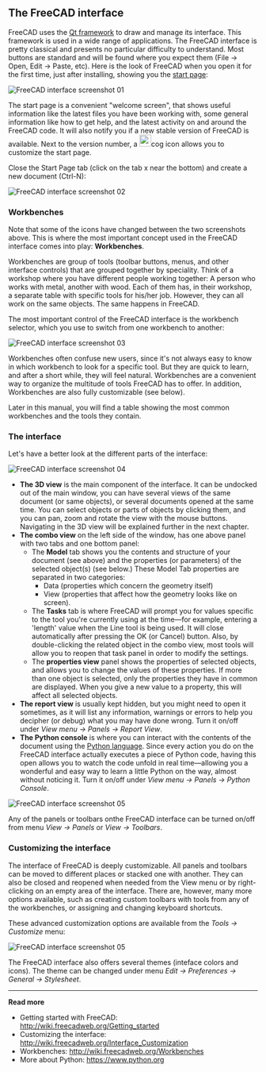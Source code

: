 ## The FreeCAD interface



FreeCAD uses the [Qt framework](https://en.wikipedia.org/wiki/Qt_(software)) to draw and manage its interface. This framework is used in a wide range of applications. The FreeCAD interface is pretty classical and presents no particular difficulty to understand. Most buttons are standard and will be found where you expect them (File -> Open, Edit -> Paste, etc). Here is the look of FreeCAD when you open it for the first time, just after installing, showing you the [start page](https://wiki.freecadweb.org/Start_Workbench):

![FreeCAD interface screenshot 01](../images/Freecad-interface-01.jpg)

The start page is a convenient "welcome screen", that shows useful information like the latest files you have been working with, some general information like how to get help, and the latest activity on and around the FreeCAD code. It will also notify you if a new stable version of FreeCAD is available. Next to the version number, a <img src="../images/icons/start-page-settings.svg" style="width:24px;" />cog icon allows you to customize the start page.

Close the Start Page tab (click on the tab x near the bottom) and create a new document (Ctrl-N):

![FreeCAD interface screenshot 02](../images/Freecad-interface-02.jpg)



### Workbenches

Note that some of the icons have changed between the two screenshots above. This is where the most important concept used in the FreeCAD interface comes into play: **Workbenches**. 

Workbenches are group of tools (toolbar buttons, menus, and other interface controls) that are grouped together by speciality. Think of a workshop  where you have different people working together: A person who works with metal, another with wood. Each of them has, in their workshop, a separate table with specific tools for his/her job. However, they can all work on the same objects. The same happens in FreeCAD.

The most important control of the FreeCAD interface is the workbench selector, which you use to switch from one workbench to another:

![FreeCAD interface screenshot 03](../images/Freecad-interface-03.jpg)

Workbenches often confuse new users, since it's not always easy to know in which workbench to look for a specific tool. But they are quick to learn, and after a short while, they will feel natural. Workbenches are a convenient way to organize the multitude of tools FreeCAD has to offer.  In addition, Workbenches are also fully customizable (see below).

Later in this manual, you will find a table showing the most common workbenches and the tools they contain.



### The interface

Let's have a better look at the different parts of the interface:

![FreeCAD interface screenshot 04](../images/Freecad-interface-04.jpg)

* **The 3D view** is the main component of the interface. It can be undocked out of the main window, you can have several views of the same document (or same objects), or several documents opened at the same time. You can select objects or parts of objects by clicking them, and you can pan, zoom and rotate the view with the mouse buttons. Navigating in the 3D view will be explained further in the next chapter.
* **The combo view** on the left side of the window, has one above panel with two tabs and one bottom panel: 
	* The **Model** tab shows you the contents and structure of your document (see above) and the properties (or parameters) of the selected object(s) (see below.) These Model Tab properties are separated in two categories: 
		* Data (properties which concern the geometry itself)
		* View (properties that affect how the geometry looks like on screen). 
	* The **Tasks** tab is where FreeCAD will prompt you for values specific to the tool you're currently using at the time—for example, entering a 'length' value when the Line tool is being used. It will close automatically after pressing the OK (or Cancel) button. Also, by double-clicking the related object in the combo view, most tools will allow you to reopen that task panel in order to modify the settings. 
	* The **properties view** panel shows the properties of selected objects, and allows you to change the values of these properties. If more than one object is selected, only the properties they have in common are displayed. When you give a new value to a property, this will affect all selected objects.
* **The report view** is usually kept hidden, but you might need to open it sometimes, as it will list any information, warnings or errors to help you decipher (or debug) what you may have done wrong.  Turn it on/off under *View menu -> Panels -> Report View*.
* **The Python console** is where you can interact with the contents of the document using the [Python language](https://en.wikipedia.org/wiki/Python_%28programming_language%29). Since every action you do on the FreeCAD interface actually executes a piece of Python code, having this open allows you to watch the code unfold in real time—allowing you a wonderful and easy way to learn a little Python on the way, almost without noticing it.  Turn it on/off under *View menu -> Panels -> Python Console*.

![FreeCAD interface screenshot 05](../images/Freecad-interface-07.jpg)

Any of the panels or toolbars onthe FreeCAD interface can be turned on/off from menu *View -> Panels* or *View -> Toolbars*.



### Customizing the interface

The interface of FreeCAD is deeply customizable. All panels and toolbars can be moved to different places or stacked one with another. They can also be closed and reopened when needed from the View menu or by right-clicking on an empty area of the interface. There are, however, many more options available, such as creating custom toolbars with tools from any of the workbenches, or assigning and changing keyboard shortcuts.

These advanced customization options are available from the *Tools -> Customize* menu:

![FreeCAD interface screenshot 05](../images/Freecad-interface-06.jpg)

The FreeCAD interface also offers several themes (inteface colors and icons). The theme can be changed under menu *Edit -> Preferences -> General -> Stylesheet*.



-----

**Read more**

* Getting started with FreeCAD: http://wiki.freecadweb.org/Getting_started
* Customizing the interface: http://wiki.freecadweb.org/Interface_Customization
* Workbenches: http://wiki.freecadweb.org/Workbenches
* More about Python: https://www.python.org
